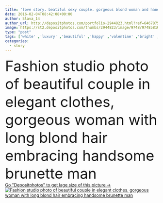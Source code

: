```yaml
---
title: 'love story. beatiful sexy couple. gorgeous blond woman and handsome mann'
date: 2016-02-04T08:42:08+00:00
author: Slava_14
author_url: http://depositphotos.com/portfolio-2944823.html?ref=64678756
image: https://st2.depositphotos.com/thumbs/2944823/image/9748/97485810/api_thumb_450.jpg?forcejpeg=true
type: "post"
tags: ['white' ,'luxury' ,'beautiful' ,'happy' ,'valentine' ,'bright' ,'business' ,'studio' ,'love' ,'party' ,'romance' ,'girl' ,'female' ,'beauty' ,'model' ,'cute' ,'hair' ,'brunette' ,'man' ,'style' ,'fashion' ,'accessory' ,'skin' ,'pretty' ,'office' ,'couple' ,'luxurious' ,'elegant' ,'glamour' ,'woman' ,'glowing' ,'makeup' ,'hairstyle' ,'long' ,'lady' ,'clothes' ,'charming' ,'look' ,'sexy' ,'chic' ,'outfit' ,'gorgeous' ,'sensual' ,'handsome' ,'details' ,'story' ,'passion' ,'affair' ]
categories: 
  - story
---
```

<div aling="center">
            <font size="60"> Fashion studio photo of beautiful couple in elegant clothes, gorgeous woman with long blond hair embracing handsome brunette man</font>   
</div>
<div>
    <a href='https://depositphotos.com/97485810/stock-photo-love-story-beatiful-sexy-couple.html?ref=64678756' target=_blank > Go "Depositphotos" to get lage size of this picture ->
        <img href='https://depositphotos.com/97485810/stock-photo-love-story-beatiful-sexy-couple.html?ref=64678756' src='https://st2.depositphotos.com/2944823/9748/i/950/depositphotos_97485810-stock-photo-love-story-beatiful-sexy-couple.jpg?forcejpeg=true' alt='Fashion studio photo of beautiful couple in elegant clothes, gorgeous woman with long blond hair embracing handsome brunette man' >
    </a>
</div>
